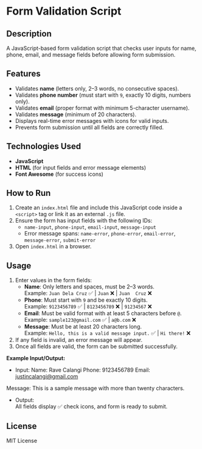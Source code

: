 # Form Validation Script

## Description
A JavaScript-based form validation script that checks user inputs for name, phone, email, and message fields before allowing form submission.

## Features
- Validates **name** (letters only, 2–3 words, no consecutive spaces).
- Validates **phone number** (must start with `9`, exactly 10 digits, numbers only).
- Validates **email** (proper format with minimum 5-character username).
- Validates **message** (minimum of 20 characters).
- Displays real-time error messages with icons for valid inputs.
- Prevents form submission until all fields are correctly filled.

## Technologies Used
- **JavaScript**
- **HTML** (for input fields and error message elements)
- **Font Awesome** (for success icons)

## How to Run
1. Create an `index.html` file and include this JavaScript code inside a `<script>` tag or link it as an external `.js` file.
2. Ensure the form has input fields with the following IDs:
   - `name-input`, `phone-input`, `email-input`, `message-input`
   - Error message spans: `name-error`, `phone-error`, `email-error`, `message-error`, `submit-error`
3. Open `index.html` in a browser.

## Usage
1. Enter values in the form fields:
   - **Name**: Only letters and spaces, must be 2–3 words.  
     Example: `Juan Dela Cruz` ✅ | `Juan` ❌ | `Juan  Cruz` ❌
   - **Phone**: Must start with `9` and be exactly 10 digits.  
     Example: `9123456789` ✅ | `8123456789` ❌ | `91234567` ❌
   - **Email**: Must be valid format with at least 5 characters before `@`.  
     Example: `sample123@gmail.com` ✅ | `a@b.com` ❌
   - **Message**: Must be at least 20 characters long.  
     Example: `Hello, this is a valid message input.` ✅ | `Hi there!` ❌
2. If any field is invalid, an error message will appear.
3. Once all fields are valid, the form can be submitted successfully.

**Example Input/Output:**
- Input:
Name: Rave Calangi
Phone: 9123456789
Email: justincalangi@gmail.com

Message: This is a sample message with more than twenty characters.

- Output:  
All fields display ✅ check icons, and form is ready to submit.

## License
MIT License
